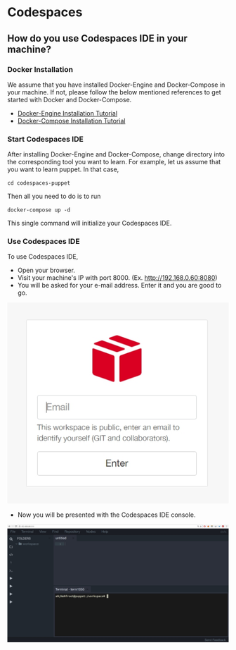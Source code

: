 # Codespaces

## How do you use Codespaces IDE in your machine?

### Docker Installation
We assume that you have installed Docker-Engine and Docker-Compose in your machine. If not, please follow the below mentioned references to get started with Docker and Docker-Compose.
  * [Docker-Engine Installation Tutorial](https://docs.docker.com/engine/installation/)
  * [Docker-Compose Installation Tutorial](https://docs.docker.com/compose/install/)

### Start Codespaces IDE

After installing Docker-Engine and Docker-Compose, change directory into the corresponding tool you want to learn. For example, let us assume that you want to learn puppet. In that case,

```
cd codespaces-puppet
```

Then all you need to do is to run

```
docker-compose up -d
```

This single command will initialize your Codespaces IDE.

### Use Codespaces IDE

To use Codespaces IDE,

  * Open your browser.
  * Visit your machine's IP with port 8000. (Ex. http://192.168.0.60:8080)
  * You will be asked for your e-mail address. Enter it and you are good to go.

![Email](images/email.jpg)

  * Now you will be presented with the Codespaces IDE console.

![Landing](images/landing.jpg)

